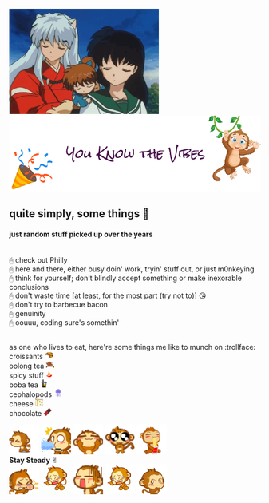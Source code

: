 ![](images/01.gif)
![](images/banner.png)
## quite simply, some things :tanabata_tree:
#### just random stuff picked up over the years
<br>🖰 check out Philly
<br>🖰 here and there, either busy doin' work, tryin' stuff out, or just m0nkeying
<br>🖰 think for yourself; don't blindly accept something or make inexorable conclusions
<br>🖰 don't waste time [at least, for the most part (try not to)] :kissing_heart:
<br>🖰 don't try to barbecue bacon
<br>🖰 genuinity
<br>🖰 oouuu, coding sure's somethin'

<br> as one who lives to eat, here're some things me like to munch on :trollface:
<br> croissants ![](images/croissant.png)
<br> oolong tea ![](images/oolong_tea.png)
<br> spicy stuff ![](images/pepper.png)
<br> boba tea ![](images/boba_tea.png)
<br> cephalopods ![](images/jellyfish.png)
<br> cheese ![](images/cheese.png)
<br> chocolate ![](images/chocolate.png)

![](images/t_01.gif)
![](images/t_02.gif)
![](images/t_03.gif)
![](images/t_04.gif)
![](images/t_05.gif)
<br>**Stay Steady** ✌︎
<br>![](images/m_01.gif)
![](images/m_04.gif)
![](images/m_05.gif)
![](images/m_02.gif)
![](images/m_03.gif)
